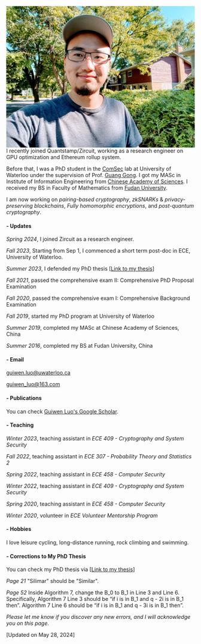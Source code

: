 <img align="right" src="smallguiwen.jpeg">

I recently joined Quantstamp/Zircuit, working as a research engineer on GPU optimization and Ethereum rollup system. 

Before that, I was a PhD student in the [ComSec](https://uwaterloo.ca/communications-security-lab/) lab at University of Waterloo under the supervision of Prof. [Guang Gong](https://uwaterloo.ca/scholar/ggong). I got my MASc in Institute of Information Engineering from [Chinese Academy of Sciences](https://english.cas.cn/). I received my BS in Faculty of Mathematics from [Fudan University](https://www.fudan.edu.cn/en/).

I am now working on *pairing-based cryptography*, *zkSNARKs* & *privacy-preserving blockchains*, *Fully homomorphic encryptions*, and *post-quantum cryptography*.

#### - Updates
*Spring 2024*, I joined Zircuit as a research engineer.

*Fall 2023*, Starting from Sep 1, I commenced a short term post-doc in ECE, University of Waterloo. 

*Summer 2023*, I defended my PhD thesis [[Link to my thesis](https://uwspace.uwaterloo.ca/bitstream/handle/10012/19626/Luo_Guiwen.pdf?sequence=3&isAllowed=y)]

*Fall 2021*, passed the comprehensive exam II: Comprehensive PhD Proposal Examination

*Fall 2020*, passed the comprehensive exam I: Comprehensive Background Examination

*Fall 2019*, started my PhD program at University of Waterloo

*Summer 2019*, completed my MASc at Chinese Academy of Sciences, China

*Summer 2016*, completed my BS at Fudan University, China


#### - Email

guiwen.luo@uwaterloo.ca

guiwen_luo@163.com

#### - Publications

You can check [Guiwen Luo's Google Scholar](https://scholar.google.com/citations?hl=en&user=kEuubvwAAAAJ).

#### - Teaching

*Winter 2023*, teaching assistant in *ECE 409 - Cryptography and System Security*

*Fall 2022*, teaching assistant in *ECE 307 - Probability Theory and Statistics 2*

*Spring 2022*, teaching assistant in *ECE 458 - Computer Security*

*Winter 2022*, teaching assistant in *ECE 409 - Cryptography and System Security*

*Spring 2020*, teaching assistant in *ECE 458 - Computer Security*

*Winter 2020*, volunteer in *ECE Volunteer Mentorship Program*

#### - Hobbies 

I love leisure cycling, long-distance running, rock climbing and swimming. 

#### - Corrections to My PhD Thesis

You can check my PhD thesis via [[Link to my thesis](https://uwspace.uwaterloo.ca/bitstream/handle/10012/19626/Luo_Guiwen.pdf?sequence=3&isAllowed=y)]


*Page 21* "Silimar" should be "Similar".

*Page 52* Inside Algorithm 7, change the B_0 to B_1 in Line 3 and Line 6. Specifically, 
Algorithm 7 Line 3 should be “if i is in B_1 and q - 2i is in B_1 then”.
Algorithm 7 Line 6 should be “if i is in B_1 and q - 3i is in B_1 then”.

*Please let me know if you discover any new errors, and I will acknowledge you on this page.*

[Updated on May 28, 2024]
